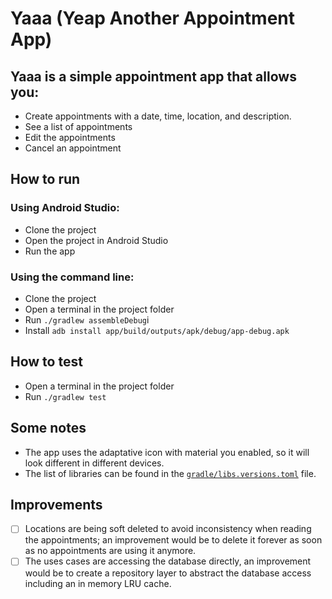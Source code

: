 Yaaa (Yeap Another Appointment App)
===============================

## Yaaa is a simple appointment app that allows you:

- Create appointments with a date, time, location, and description.
- See a list of appointments
- Edit the appointments
- Cancel an appointment

## How to run

### Using Android Studio:

- Clone the project
- Open the project in Android Studio
- Run the app

### Using the command line:

- Clone the project
- Open a terminal in the project folder
- Run `./gradlew assembleDebug`i
- Install `adb install app/build/outputs/apk/debug/app-debug.apk`

## How to test

- Open a terminal in the project folder
- Run `./gradlew test`

## Some notes

- The app uses the adaptative icon with material you enabled, so it will look different in different devices.
- The list of libraries can be found in the [`gradle/libs.versions.toml`](gradle/libs.versions.toml) file.

## Improvements

- [ ] Locations are being soft deleted to avoid inconsistency when reading the appointments; an improvement would be to delete it forever as soon as no appointments are using it anymore.
- [ ] The uses cases are accessing the database directly, an improvement would be to create a repository layer to abstract the database access including an in memory LRU cache.
